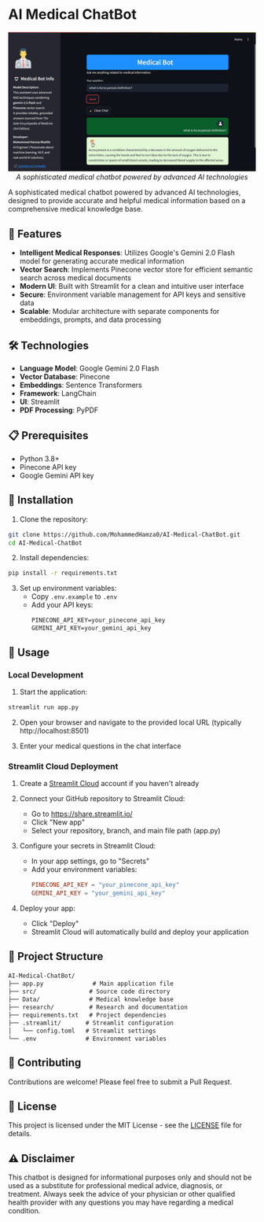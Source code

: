 # AI Medical ChatBot

<div align="center">
  <img src="images/medicalbot1.png" alt="AI Medical ChatBot Banner" width="800"/>
  <br>
  <em>A sophisticated medical chatbot powered by advanced AI technologies</em>
</div>

A sophisticated medical chatbot powered by advanced AI technologies, designed to provide accurate and helpful medical information based on a comprehensive medical knowledge base.

## 🚀 Features

- **Intelligent Medical Responses**: Utilizes Google's Gemini 2.0 Flash model for generating accurate medical information
- **Vector Search**: Implements Pinecone vector store for efficient semantic search across medical documents
- **Modern UI**: Built with Streamlit for a clean and intuitive user interface
- **Secure**: Environment variable management for API keys and sensitive data
- **Scalable**: Modular architecture with separate components for embeddings, prompts, and data processing

## 🛠️ Technologies

- **Language Model**: Google Gemini 2.0 Flash
- **Vector Database**: Pinecone
- **Embeddings**: Sentence Transformers
- **Framework**: LangChain
- **UI**: Streamlit
- **PDF Processing**: PyPDF

## 📋 Prerequisites

- Python 3.8+
- Pinecone API key
- Google Gemini API key

## 🔧 Installation

1. Clone the repository:
```bash
git clone https://github.com/MohammedHamza0/AI-Medical-ChatBot.git
cd AI-Medical-ChatBot
```

2. Install dependencies:
```bash
pip install -r requirements.txt
```

3. Set up environment variables:
   - Copy `.env.example` to `.env`
   - Add your API keys:
     ```
     PINECONE_API_KEY=your_pinecone_api_key
     GEMINI_API_KEY=your_gemini_api_key
     ```

## 🚀 Usage

### Local Development

1. Start the application:
```bash
streamlit run app.py
```

2. Open your browser and navigate to the provided local URL (typically http://localhost:8501)

3. Enter your medical questions in the chat interface

### Streamlit Cloud Deployment

1. Create a [Streamlit Cloud](https://streamlit.io/cloud) account if you haven't already

2. Connect your GitHub repository to Streamlit Cloud:
   - Go to https://share.streamlit.io/
   - Click "New app"
   - Select your repository, branch, and main file path (app.py)

3. Configure your secrets in Streamlit Cloud:
   - In your app settings, go to "Secrets"
   - Add your environment variables:
     ```toml
     PINECONE_API_KEY = "your_pinecone_api_key"
     GEMINI_API_KEY = "your_gemini_api_key"
     ```

4. Deploy your app:
   - Click "Deploy"
   - Streamlit Cloud will automatically build and deploy your application

## 📁 Project Structure

```
AI-Medical-ChatBot/
├── app.py              # Main application file
├── src/               # Source code directory
├── Data/              # Medical knowledge base
├── research/          # Research and documentation
├── requirements.txt   # Project dependencies
├── .streamlit/       # Streamlit configuration
│   └── config.toml   # Streamlit settings
└── .env              # Environment variables
```

## 🤝 Contributing

Contributions are welcome! Please feel free to submit a Pull Request.

## 📄 License

This project is licensed under the MIT License - see the [LICENSE](LICENSE) file for details.

## ⚠️ Disclaimer

This chatbot is designed for informational purposes only and should not be used as a substitute for professional medical advice, diagnosis, or treatment. Always seek the advice of your physician or other qualified health provider with any questions you may have regarding a medical condition.
